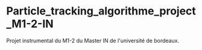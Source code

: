 # Particle_tracking_algorithme_project_M1-2-IN
Projet instrumental du M1-2 du Master IN de l'université de bordeaux.
